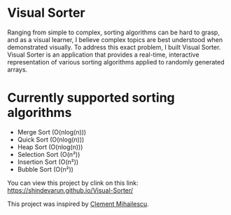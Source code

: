 # Visual Sorter

Ranging from simple to complex, sorting algorithms can be hard to grasp, and as a visual learner, I believe complex topics are best understood when demonstrated visually. To address this exact problem, I built Visual Sorter. Visual Sorter is an application that provides a real-time, interactive representation of various sorting algorithms applied to randomly generated arrays.

# Currently supported sorting algorithms
- Merge Sort (O(nlog(n)))
- Quick Sort (O(nlog(n)))
- Heap Sort (O(nlog(n)))
- Selection Sort (O(n²))
- Insertion Sort (O(n²))
- Bubble Sort (O(n²))


You can view this project by clink on this link: <a href="https://shindevarun.github.io/Visual-Sorter/>" target="_blank">https://shindevarun.github.io/Visual-Sorter/</a>


This project was inspired by <a href="https://www.linkedin.com/in/clementmihailescu/" target="_blank">Clement Mihailescu</a>. 
